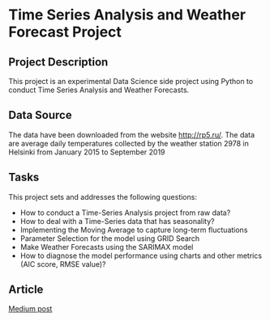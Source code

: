 # Time Series Analysis and Weather Forecast Project

## Project Description
This project is an experimental Data Science side project using Python to conduct Time Series Analysis and Weather Forecasts.

## Data Source
The data have been downloaded from the website http://rp5.ru/. The data are average daily temperatures collected by the weather station 2978 in Helsinki from January 2015 to September 2019

## Tasks

This project sets and addresses the following questions: 
* How to conduct a Time-Series Analysis project from raw data?
* How to deal with a Time-Series data that has seasonality?
* Implementing the Moving Average to capture long-term fluctuations
* Parameter Selection for the model using GRID Search
* Make Weather Forecasts using the SARIMAX model
* How to diagnose the model performance using charts and other metrics (AIC score, RMSE value)?

## Article

[Medium post](https://medium.com/@llmkhoa511/time-series-analysis-and-weather-forecast-in-python-e80b664c7f71)
